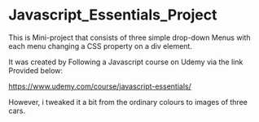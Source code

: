 # Javascript_Essentials_Project

This is Mini-project that consists of three simple drop-down Menus with each menu changing a CSS property on a div element.

It was created by Following a Javascript course on Udemy via the link Provided below:

https://www.udemy.com/course/javascript-essentials/

However, i tweaked it a bit from the ordinary colours to images of three cars. 
